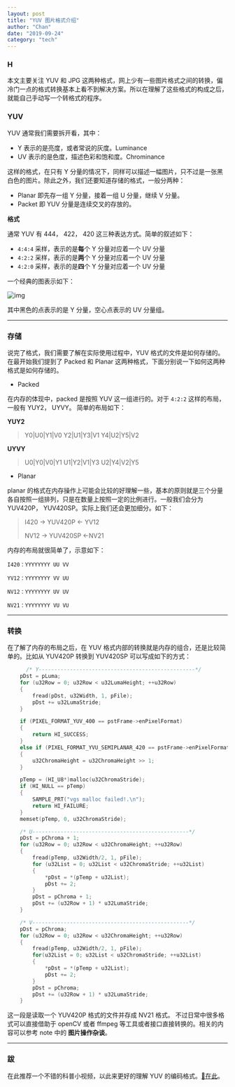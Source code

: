 ```yaml
---
layout: post
title: "YUV 图片格式介绍"
author: "Chan"
date: "2019-09-24"
category: "tech"
---
```


### H

本文主要关注 YUV 和 JPG 这两种格式，网上少有一些图片格式之间的转换，偏冷门一点的格式转换基本上看不到解决方案。所以在理解了这些格式的构成之后，就能自己手动写一个转格式的程序。

### YUV 

YUV 通常我们需要拆开看，其中：

+ Y  表示的是亮度，或者常说的灰度。Luminance
+ UV 表示的是色度，描述色彩和饱和度。Chrominance

这样的格式，在只有 Y 分量的情况下，同样可以描述一幅图片，只不过是一张黑白色的图片。除此之外，我们还要知道存储的格式，一般分两种：

+ Planar 即先存一组 Y 分量，接着一组 U 分量，继续 V 分量。
+ Packet 即 YUV 分量是连续交叉的存放的。

**格式**

通常 YUV 有 444， 422， 420 这三种表达方式。简单的叙述如下：

+ `4:4:4` 采样，表示的是**每**个 Y 分量对应着一个 UV 分量
+ `4:2:2` 采样，表示的是**两**个 Y 分量对应着一个 UV 分量
+ `4:2:0` 采样，表示的是**四**个 Y 分量对应着一个 UV 分量

一个经典的图表示如下：

![img](https://static.oschina.net/uploads/img/201412/08141454_ACE9.jpg)

其中黑色的点表示的是 Y 分量，空心点表示的 UV 分量组。 

---

### 存储

说完了格式，我们需要了解在实际使用过程中，YUV 格式的文件是如何存储的。在最开始我们提到了 Packed 和 Planar 这两种格式，下面分别说一下如何这两种格式是如何存储的。

+  Packed

在内存的体现中，packed 是按照 YUV 这一组进行的。对于 `4:2:2`  这样的布局，一般有 YUY2， UYVY。 简单的布局如下：

**YUY2**

> Y0|U0|Y1|V0  Y2|U1|Y3|V1  Y4|U2|Y5|V2

**UYVY**

> U0|Y0|V0|Y1 U1|Y2|V1|Y3  U2|Y4|V2|Y5

+ Planar

planar 的格式在内存操作上可能会比较的好理解一些，基本的原则就是三个分量各自按照一组排列，只是在数量上按照一定的比例进行。一般我们会分为 YUV420P， YUV420SP。实际上我们还会更加细分。如下：

> I420 -> YUV420P <- YV12
>
> NV12 -> YUV420SP <-NV21

内存的布局就很简单了，示意如下：

```
I420：YYYYYYYY UU VV 

YV12：YYYYYYYY VV UU  

NV12：YYYYYYYY UV UV   

NV21：YYYYYYYY VU VU  

```

---

### 转换

在了解了内存的布局之后，在 YUV 格式内部的转换就是内存的组合，还是比较简单的。比如从 YUV420P 转换到 YUV420SP 可以写成如下的方式：

```c
	  /* Y--------------------------------------------------*/
    pDst = pLuma;
    for (u32Row = 0; u32Row < u32LumaHeight; ++u32Row)
    {
        fread(pDst, u32Width, 1, pFile);
        pDst += u32LumaStride;
    }

    if (PIXEL_FORMAT_YUV_400 == pstFrame->enPixelFormat)
    {
        return HI_SUCCESS;
    }
    else if (PIXEL_FORMAT_YVU_SEMIPLANAR_420 == pstFrame->enPixelFormat)
    {
        u32ChromaHeight = u32ChromaHeight >> 1;
    }

    pTemp = (HI_U8*)malloc(u32ChromaStride);
    if (HI_NULL == pTemp)
    {
        SAMPLE_PRT("vgs malloc failed!.\n");
        return HI_FAILURE;
    }
    memset(pTemp, 0, u32ChromaStride);

    /* U--------------------------------------------------*/
    pDst = pChroma + 1;
    for (u32Row = 0; u32Row < u32ChromaHeight; ++u32Row)
    {
        fread(pTemp, u32Width/2, 1, pFile);
        for (u32List = 0; u32List < u32ChromaStride; ++u32List)
        {
            *pDst = *(pTemp + u32List);
            pDst += 2;
        }
        pDst = pChroma + 1;
        pDst += (u32Row + 1) * u32LumaStride;
    }

    /* V--------------------------------------------------*/
    pDst = pChroma;
    for (u32Row = 0; u32Row < u32ChromaHeight; ++u32Row)
    {
        fread(pTemp, u32Width/2, 1, pFile);
        for(u32List = 0; u32List < u32ChromaStride; ++u32List)
        {
            *pDst = *(pTemp + u32List);
            pDst += 2;
        }
        pDst = pChroma;
        pDst += (u32Row + 1) * u32LumaStride;
    }

```

这一段是读取一个 YUV420P 格式的文件并存成 NV21 格式。 不过日常中很多格式可以直接借助于 openCV 或者 ffmpeg 等工具或者接口直接转换的。相关的内容可以参考 note 中的 **图片操作杂谈**。

---

### 跋

在此推荐一个不错的科普小视频，以此来更好的理解 YUV 的编码格式。[🔗在此](https://b23.tv/av29270929)。